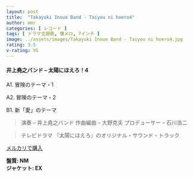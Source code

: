 ```yaml
---
layout: post
title:  "Takayuki Inoue Band - Taiyou ni hoero4"
author: mmr
categories: [ レコード ]
tags: [ ドラマ主題歌, 懐メロ, 7インチ ]
image: ../assets/images/Takayuki Inoue Band - Taiyou ni hoero4.jpg
rating: 3.5
v-rating: VG
---
```


#### 井上堯之バンド – 太陽にほえろ！4

A1. 冒険のテーマ・1

A2. 冒険のテーマ・2

B1. 新「愛」のテーマ

> 演奏 – 井上堯之バンド
作曲編曲 – 大野克夫
プロデューサー – 石川浩二

> テレビドラマ 『太陽にほえろ』のオリジナル・サウンド・トラック

[メルカリで購入](https://jp.mercari.com/item/m95573713723)

<div class="mt-4 mb-4 d-flex align-items-center">
<strong class="mr-1">盤質: NM</strong>
</div>
<div class="mt-4 mb-4 d-flex align-items-center">
<strong class="mr-1">ジャケット: EX</strong>
</div>
